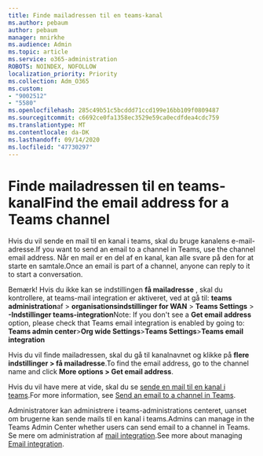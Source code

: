 ```yaml
---
title: Finde mailadressen til en teams-kanal
ms.author: pebaum
author: pebaum
manager: mnirkhe
ms.audience: Admin
ms.topic: article
ms.service: o365-administration
ROBOTS: NOINDEX, NOFOLLOW
localization_priority: Priority
ms.collection: Adm_O365
ms.custom:
- "9002512"
- "5580"
ms.openlocfilehash: 285c49b51c5bcddd71ccd199e16bb109f0809487
ms.sourcegitcommit: c6692ce0fa1358ec3529e59ca0ecdfdea4cdc759
ms.translationtype: MT
ms.contentlocale: da-DK
ms.lasthandoff: 09/14/2020
ms.locfileid: "47730297"
---
```

# <a name="find-the-email-address-for-a-teams-channel"></a><span data-ttu-id="7c903-102">Finde mailadressen til en teams-kanal</span><span class="sxs-lookup"><span data-stu-id="7c903-102">Find the email address for a Teams channel</span></span>

<span data-ttu-id="7c903-103">Hvis du vil sende en mail til en kanal i teams, skal du bruge kanalens e-mail-adresse.</span><span class="sxs-lookup"><span data-stu-id="7c903-103">If you want to send an email to a channel in Teams, use the channel email address.</span></span> <span data-ttu-id="7c903-104">Når en mail er en del af en kanal, kan alle svare på den for at starte en samtale.</span><span class="sxs-lookup"><span data-stu-id="7c903-104">Once an email is part of a channel, anyone can reply to it to start a conversation.</span></span>

<span data-ttu-id="7c903-105">Bemærk! Hvis du ikke kan se indstillingen **få mailadresse** , skal du kontrollere, at teams-mail integration er aktiveret, ved at gå til: **teams administration**af > **organisationsindstillinger for WAN** > **Teams Settings** > **-Indstillinger teams-integration**</span><span class="sxs-lookup"><span data-stu-id="7c903-105">Note: If you don't see a **Get email address** option, please check that Teams email integration is enabled by going to: **Teams admin center**>**Org wide Settings**>**Teams Settings**>**Teams email integration**</span></span>

<span data-ttu-id="7c903-106">Hvis du vil finde mailadressen, skal du gå til kanalnavnet og klikke på **flere indstillinger > få mailadresse**.</span><span class="sxs-lookup"><span data-stu-id="7c903-106">To find the email address, go to the channel name and click **More options > Get email address**.</span></span>

<span data-ttu-id="7c903-107">Hvis du vil have mere at vide, skal du se [sende en mail til en kanal i teams](https://support.office.com/article/send-an-email-to-a-channel-in-teams-d91db004-d9d7-4a47-82e6-fb1b16dfd51e).</span><span class="sxs-lookup"><span data-stu-id="7c903-107">For more information, see [Send an email to a channel in Teams](https://support.office.com/article/send-an-email-to-a-channel-in-teams-d91db004-d9d7-4a47-82e6-fb1b16dfd51e).</span></span>

<span data-ttu-id="7c903-108">Administratorer kan administrere i teams-administrations centeret, uanset om brugerne kan sende mails til en kanal i teams.</span><span class="sxs-lookup"><span data-stu-id="7c903-108">Admins can manage in the Teams Admin Center whether users can send email to a channel in Teams.</span></span> <span data-ttu-id="7c903-109">Se mere om administration af [mail integration](https://docs.microsoft.com/microsoftteams/enable-features-office-365#email-integration).</span><span class="sxs-lookup"><span data-stu-id="7c903-109">See more about managing [Email integration](https://docs.microsoft.com/microsoftteams/enable-features-office-365#email-integration).</span></span>
